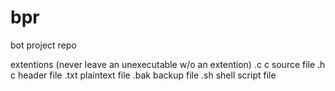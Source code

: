 # bpr
bot project repo

extentions (never leave an unexecutable w/o an extention)
  .c    c source file
  .h    c header file
  .txt  plaintext file
  .bak  backup file
  .sh   shell script file
